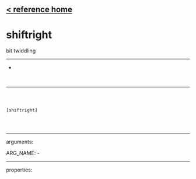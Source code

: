 [< reference home](index.html)
---

# shiftright


bit twiddling

---

-
<br>


---


```



[shiftright]


            
```

---
arguments:

ARG_NAME: -<br>

---
properties:


